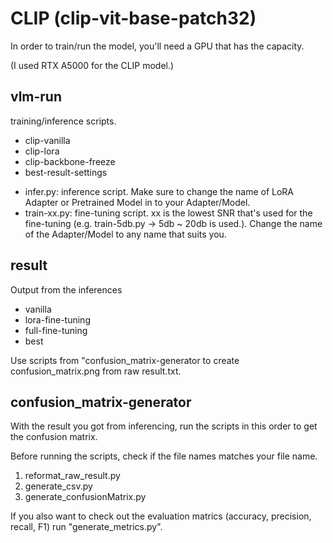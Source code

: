 # CLIP (clip-vit-base-patch32)

In order to train/run the model, you'll need a GPU that has the capacity.

(I used RTX A5000 for the CLIP model.) 

## vlm-run

training/inference scripts.

- clip-vanilla
- clip-lora
- clip-backbone-freeze
- best-result-settings

* infer.py: inference script. Make sure to change the name of LoRA Adapter or Pretrained Model in to your Adapter/Model.
* train-xx.py: fine-tuning script. xx is the lowest SNR that's used for the fine-tuning (e.g. train-5db.py -> 5db ~ 20db is used.). Change the name of the Adapter/Model to any name that suits you.

## result

Output from the inferences

- vanilla
- lora-fine-tuning
- full-fine-tuning
- best

Use scripts from "confusion_matrix-generator to create confusion_matrix.png from raw result.txt.

## confusion_matrix-generator

With the result you got from inferencing, run the scripts in this order to get the confusion matrix.

Before running the scripts, check if the file names matches your file name.

1. reformat_raw_result.py
2. generate_csv.py
3. generate_confusionMatrix.py

If you also want to check out the evaluation matrics (accuracy, precision, recall, F1) run "generate_metrics.py".